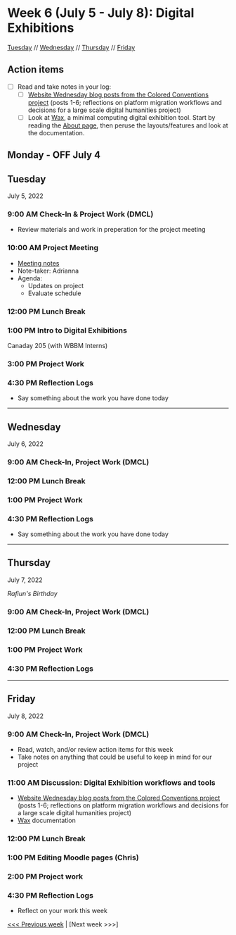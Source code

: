 # Week 6 (July 5 - July 8): Digital Exhibitions

[Tuesday](#tuesday) // [Wednesday](#wednesday) // [Thursday](#thursday) // [Friday](#friday)

## Action items
- [ ] Read and take notes in your log: 
  - [ ] [Website Wednesday blog posts from the Colored Conventions project](https://coloredconventions.org/website-wednesday/) (posts 1-6; reflections on platform migration workflows and decisions for a large scale digital humanities project)
  - [ ] Look at [Wax](https://minicomp.github.io/wax/), a minimal computing digital exhibition tool. Start by reading the [About page](https://minicomp.github.io/wax/about/), then peruse the layouts/features and look at the documentation.

## Monday - OFF July 4

## Tuesday
July 5, 2022

### 9:00 AM Check-In & Project Work (DMCL)
- Review materials and work in preperation for the project meeting

### 10:00 AM Project Meeting
- [Meeting notes](https://brynmawr.sharepoint.com/:w:/s/dssf/EaP48Y-n3RlFsQqSd4O42pEBsDETlHeNBtzRzBI7l6MNNA?e=J6Ru1a)
- Note-taker: Adrianna
- Agenda:
  - Updates on project
  - Evaluate schedule

### 12:00 PM Lunch Break

### 1:00 PM Intro to Digital Exhibitions

Canaday 205 (with WBBM Interns)



### 3:00 PM Project Work

### 4:30 PM Reflection Logs
- Say something about the work you have done today

---

## Wednesday
July 6, 2022

### 9:00 AM Check-In, Project Work (DMCL)

### 12:00 PM Lunch Break

### 1:00 PM Project Work

### 4:30 PM Reflection Logs
- Say something about the work you have done today

---

## Thursday
July 7, 2022

*Rafiun's Birthday*

### 9:00 AM Check-In, Project Work (DMCL)

### 12:00 PM Lunch Break

### 1:00 PM Project Work

### 4:30 PM Reflection Logs

---

## Friday
July 8, 2022

### 9:00 AM Check-In, Project Work (DMCL)

- Read, watch, and/or review action items for this week
- Take notes on anything that could be useful to keep in mind for our project

### 11:00 AM Discussion: Digital Exhibition workflows and tools

-  [Website Wednesday blog posts from the Colored Conventions project](https://coloredconventions.org/website-wednesday/) (posts 1-6; reflections on platform migration workflows and decisions for a large scale digital humanities project)
- [Wax](https://minicomp.github.io/wax/about/) documentation

### 12:00 PM Lunch Break

### 1:00 PM Editing Moodle pages (Chris)

### 2:00 PM Project work

### 4:30 PM Reflection Logs
- Reflect on your work this week

[<<< Previous week](05-viz.md) | [Next week >>>]
